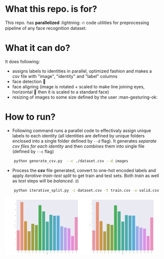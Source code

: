 # What this repo. is for?

This repo. has **parallelized** :lightning: :fire: code utilities for preprocessing pipeline of any face recognition dataset.


# What it can do?

It does following:

 - assigns labels to identities in parallel, optimized fashion and makes a csv file with "image", "identity" and "label" columns    
 - face detection :panda_face:
 - face aligning (image is rotated + scaled to make line joining eyes, horizontal :traffic_light: then it is scaled to a standard face)
 - resizing of images to some size defined by the user :man-gesturing-ok:


# How to run?

 - Following command runs a parallel code to effectivaly assign unique labels to each identity (all identities are defined by unique folders enclosed into a single folder defined by `--d` flag). It generates *separate csv files for each identity* and then *combines* them into single file (defined by `--c` flag)

```bash
    python generate_csv.py  --c ./dataset.csv --d images
```
 - Process the **csv** file generated, convert to one-hot encoded labels and apply *iterative-train-test split* to get train and test sets. Both *train* as well as *test* steps will be *balanced*. :balance_scale:
  
```bash
    python iterative_split.py -c dataset.csv -t train.csv -v valid.csv
```
![](./histogram.png)